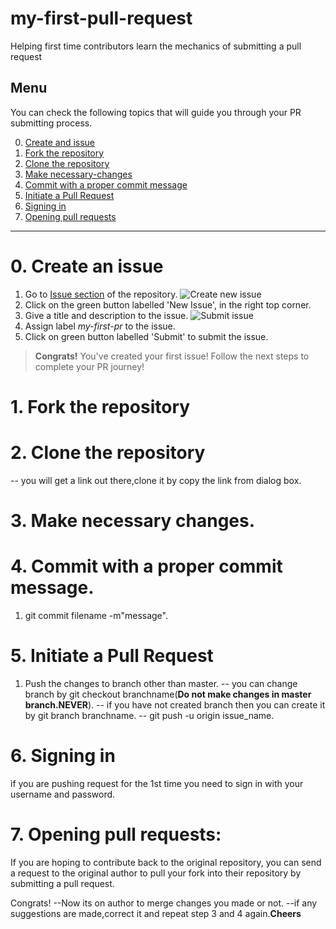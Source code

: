 # my-first-pull-request
Helping first time contributors learn the mechanics of submitting a pull request

## Menu
You can check the following topics that will guide you through your PR submitting process.

0. [Create and issue](#0-create-an-issue)
1. [Fork the repository](#1-fork-the-repository)
2. [Clone the repository](#2-clone-the-repository)
3. [Make necessary-changes](#3-make-necessary-changes)
4. [Commit with a proper commit message](#4-commit-with-a-proper-commit-message)
5. [Initiate a Pull Request](#5-initiate-a-pull-request)
6. [Signing in](#6-signing-in)
7. [Opening pull requests](#7-opening-pull-requests)

-----------

# 0. Create an issue
1. Go to [Issue section](https://github.com/sushant-j/my-first-pull-request/issues) of the repository.
![Create new issue](https://raw.githubusercontent.com/sushant-j/my-first-pull-request/master/images/DEMO%20-%2001.png)
2. Click on the green button labelled 'New Issue', in the right top corner.
3. Give a title and description to the issue. 
![Submit issue](https://raw.githubusercontent.com/sushant-j/my-first-pull-request/master/images/DEMO%20-%2002.png)
1. Assign label _my-first-pr_ to the issue. 
1. Click on green button labelled 'Submit' to submit the issue.    
 
> **Congrats!** You've created your first issue! Follow the next steps to complete your PR journey! 

# 1. Fork the repository


# 2. Clone the repository
   -- you will get a link out there,clone it by copy the link from dialog box.


# 3. Make necessary changes.


# 4. Commit with a proper commit message.
1. git commit filename -m"message".
 
# 5. Initiate a Pull Request
   1. Push the changes to branch other than master.
   	-- you can change branch by git checkout branchname(<b>Do not make changes in master branch.NEVER</b>).	
  	-- if you have not created branch then you can create it by git branch branchname.
 	-- git push -u origin issue_name.


# 6. Signing in
if you are pushing request for the 1st time you need to sign in with your username and password.

# 7. Opening pull requests:
If you are hoping to contribute back to the original repository, you can send a request to the original author to pull your fork into their repository by submitting a pull request.

Congrats!
--Now its on author to merge changes you made or not.
--if any suggestions are made,correct it and repeat step 3 and 4 again.<b>Cheers</b>


  
